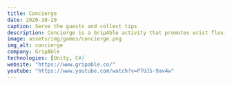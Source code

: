 ```yaml
---
title: Concierge
date: 2020-10-20
caption: Serve the guests and collect tips
description: Concierge is a GripAble activity that promotes wrist flexion/extension and grip/release for exercise and rehabilitation. You play as a hotel's concierge, aiming to serve each client's request as they come. Earn as much tips as you can before the end of the day!
image: assets/img/games/concierge.png
img_alt: concierge
company: GripAble
technologies: [Unity, C#]
website: "https://www.gripable.co/"
youtube: "https://www.youtube.com/watch?v=P7UJ5-9av4w"
---
```

